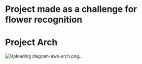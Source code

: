 # Project made as a challenge for flower recognition

# Project Arch
![Uploading diagram-aws-arch.png…]()
